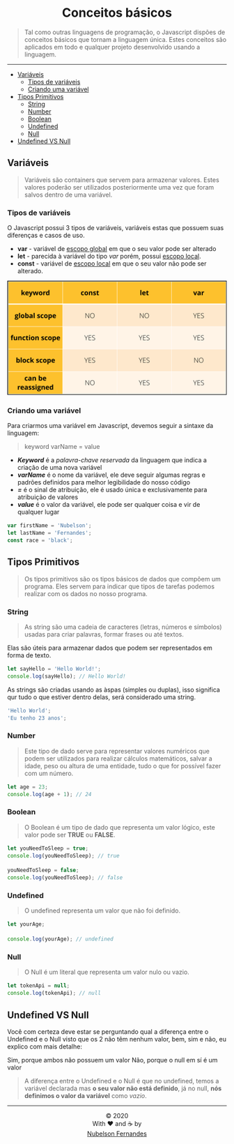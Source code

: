 <div align="center" id="header">
<h1>Conceitos básicos</h1>
</div>

> Tal como outras linguagens de programação, o Javascript dispões de conceitos básicos que tornam a linguagem única. Estes conceitos são aplicados em todo e qualquer projeto desenvolvido usando a linguagem.

---

-   [Variáveis](#variáveis)
    -   [Tipos de variáveis](#tipos-de-variáveis)
    -   [Criando uma variável](#criando-uma-variável)
-   [Tipos Primitivos](#tipos-primitivos)
    -   [String](#string)
    -   [Number](#number)
    -   [Boolean](#boolean)
    -   [Undefined](#undefined)
    -   [Null](#null)
-   [Undefined VS Null](#undefined-vs-null)

## Variáveis

> Variáveis são containers que servem para armazenar valores. Estes valores poderão ser utilizados posteriormente uma vez que foram salvos dentro de uma variável.

### Tipos de variáveis

O Javascript possui 3 tipos de variáveis, variáveis estas que possuem suas diferenças e casos de uso.

-   **var** - variável de [escopo global]() em que o seu valor pode ser alterado
-   **let** - parecida à variável do tipo _var_ porém, possui [escopo local]().
-   **const** - variável de [escopo local]() em que o seu valor não pode ser alterado.

![constletvar](../content/variables.png 'constletvar')

### Criando uma variável

Para criarmos uma variável em Javascript, devemos seguir a sintaxe da linguagem:

> keyword varName = value

-   **_Keyword_** é a _palavra-chave reservada_ da linguagem que indica a criação de uma nova variável
-   **_varName_** é o nome da variável, ele deve seguir algumas regras e padrões definidos para melhor legibilidade do nosso código
-   **_=_** é o sinal de atribuição, ele é usado única e exclusivamente para atribuição de valores
-   **_value_** é o valor da variável, ele pode ser qualquer coisa e vir de qualquer lugar

```javascript
var firstName = 'Nubelson';
let lastName = 'Fernandes';
const race = 'black';
```

## Tipos Primitivos

> Os tipos primitivos são os tipos básicos de dados que compõem um programa. Eles servem para indicar que tipos de tarefas podemos realizar com os dados no nosso programa.

### String

> As string são uma cadeia de caracteres (letras, números e símbolos) usadas para criar palavras, formar frases ou até textos.

Elas são úteis para armazenar dados que podem ser representados em forma de texto.

```javascript
let sayHello = 'Hello World!';
console.log(sayHello); // Hello World!
```

As strings são criadas usando as àspas (simples ou duplas), isso significa qur tudo o que estiver dentro delas, será considerado uma string.

```javascript
'Hello World';
'Eu tenho 23 anos';
```

### Number

> Este tipo de dado serve para representar valores numéricos que podem ser utilizados para realizar cálculos matemáticos, salvar a idade, peso ou altura de uma entidade, tudo o que for possível fazer com um número.

```javascript
let age = 23;
console.log(age + 1); // 24
```

### Boolean

> O Boolean é um tipo de dado que representa um valor lógico, este valor pode ser **TRUE** ou **FALSE**.

```javascript
let youNeedToSleep = true;
console.log(youNeedToSleep); // true

youNeedToSleep = false;
console.log(youNeedToSleep); // false
```

### Undefined

> O undefined representa um valor que não foi definido.

```javascript
let yourAge;

console.log(yourAge); // undefined
```

### Null

> O Null é um literal que representa um valor nulo ou vazio.

```javascript
let tokenApi = null;
console.log(tokenApi); // null
```

## Undefined VS Null

Você com certeza deve estar se perguntando qual a diferença entre o Undefined e o Null visto que os 2 não têm nenhum valor, bem, sim e não, eu explico com mais detalhe:

Sim, porque ambos não possuem um valor
Não, porque o null em sí é um valor

> A diferença entre o Undefined e o Null é que no undefined, temos a variável declarada mas **o seu valor não está definido**, já no null, **nós definimos o valor da variável** como _vazio_.

---

<div align="center" id="footer" >
© 2020 <br>
With ❤️ and ☕ by <br>
<a href="https://nubelson.dev" target="_blank" rel="noopener noreferrer">Nubelson Fernandes</a>
</div>
